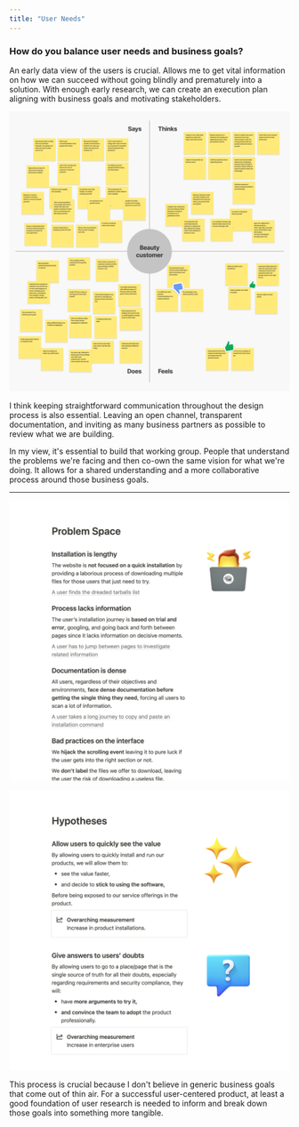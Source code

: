 ```yaml
---
title: "User Needs"
---
```

### How do you balance user needs and business goals?

An early data view of the users is crucial. Allows me to get vital information on how we can succeed without going blindly and prematurely into a solution. With enough early research, we can create an execution plan aligning with business goals and motivating stakeholders.

![Screenshot of an empathy map diagram.](../../assets/images/empathy-map.png "An empathy map based on the user's voice and experience is essential to expose that view to the whole business and plan efforts to innovate.")

I think keeping straightforward communication throughout the design process is also essential. Leaving an open channel, transparent documentation, and inviting as many business partners as possible to review what we are building.

In my view, it's essential to build that working group. People that understand the problems we're facing and then co-own the same vision for what we're doing. It allows for a shared understanding and a more collaborative process around those business goals.

---

![Documentation snippet listing some statements in the problem space a team proposes to solve.](../../assets/images/collab-01.png "I love how we can leverage Notion to centralize as much as possible and shape a shared understanding of what we're trying to solve.")

![Documentation snippet listing some hypotheses on the table a team is working on to solve the problems.](../../assets/images/collab-02.png "I try to converge all bits of documentation in an easily digestible and presentation-friendly in case we want to onboard more collaborators on the team and explain what we're trying to do.")

This process is crucial because I don't believe in generic business goals that come out of thin air. For a successful user-centered product, at least a good foundation of user research is needed to inform and break down those goals into something more tangible.